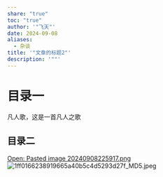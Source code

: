 ```yaml
---
share: "true"
toc: "true"
author: '"飞天"'
date: 2024-09-08
aliases:
  - 杂谈
title: '"文章的标题2"'
description: '""'
---
```


# 目录一

凡人歌，这是一首凡人之歌
## 目录二
[Open: Pasted image 20240908225917.png](/post/attachments/1ff0166238919665a40b5c4d5293d27f_MD5.jpeg)
![1ff0166238919665a40b5c4d5293d27f_MD5.jpeg](/post/attachments/1ff0166238919665a40b5c4d5293d27f_MD5.jpeg)